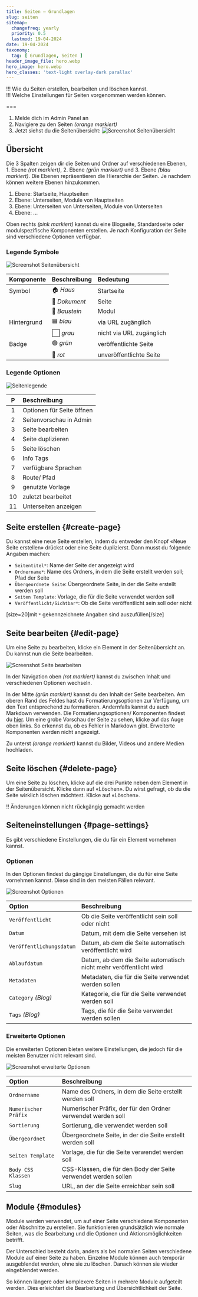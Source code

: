 ```yaml
---
title: Seiten – Grundlagen
slug: seiten
sitemap:
  changefreq: yearly
  priority: 0.5
  lastmod: 19-04-2024
date: 19-04-2024
taxonomy:
  tag: [ Grundlagen, Seiten ]
header_image_file: hero.webp
hero_image: hero.webp
hero_classes: 'text-light overlay-dark parallax'
---
```


!!! Wie du Seiten erstellen, bearbeiten und löschen kannst.  
!!! Welche Einstellungen für Seiten vorgenommen werden können.

===

1. Melde dich im Admin Panel an
2. Navigiere zu den Seiten _(orange markiert)_
3. Jetzt siehst du die Seitenübersicht:
![Screenshot Seitenübersicht](seiten-übersicht.webp?lightbox)

## Übersicht

Die 3 Spalten zeigen dir die Seiten und Ordner auf verschiedenen Ebenen, 1. Ebene _(rot markiert)_, 2. Ebene _(grün markiert)_ und 3. Ebene _(blau markiert)_. Die Ebenen repräsentieren die Hierarchie der Seiten. Je nachdem können weitere Ebenen hinzukommen.

1. Ebene: Startseite, Hauptseiten
2. Ebene: Unterseiten, Module von Hauptseiten
3. Ebene: Unterseiten von Unterseiten, Module von Unterseiten
4. Ebene: ...

Oben rechts _(pink markiert)_ kannst du eine Blogseite, Standardseite oder modulspezifische Komponenten erstellen. Je nach Konfiguration der Seite sind verschiedene Optionen verfügbar.

### Legende Symbole

![Screenshot Seitenübersicht](seiten-übersicht.webp?lightbox)

| Komponente  | Beschreibung  | Bedeutung                |
|:------------|:--------------|:-------------------------|
| Symbol      | 🏠 _Haus_     | Startseite               |
|             | 📝 _Dokument_ | Seite                    |
|             | 🧱 _Baustein_ | Modul                    |
| Hintergrund | 🟦 _blau_     | via URL zugänglich       |
|             | ⬜ _grau_      | nicht via URL zugänglich |
| Badge       | 🟢 _grün_     | veröffentlichte Seite    |
|             | 🔴 _rot_      | unveröffentlichte Seite  |

### Legende Optionen

![Seitenlegende](seiten-legende.webp?lightbox)

| P  | Beschreibung              |
|:--:|:--------------------------|
| 1  | Optionen für Seite öffnen |
| 2  | Seitenvorschau in Admin   |
| 3  | Seite bearbeiten          |
| 4  | Seite duplizieren         |
| 5  | Seite löschen             |
| 6  | Info Tags                 |
| 7  | verfügbare Sprachen       |
| 8  | Route/ Pfad               |
| 9  | genutzte Vorlage          |
| 10 | zuletzt bearbeitet        |
| 11 | Unterseiten anzeigen      |

## Seite erstellen {#create-page}

Du kannst eine neue Seite erstellen, indem du entweder den Knopf «Neue Seite erstellen» drückst oder eine Seite duplizierst. Dann musst du folgende Angaben machen:

- `Seitentitel*`: Name der Seite der angezeigt wird
- `Ordnername*`: Name des Ordners, in dem die Seite erstellt werden soll; Pfad der Seite
- `Übergeordnete Seite`: Übergeordnete Seite, in der die Seite erstellt werden soll
- `Seiten Template`: Vorlage, die für die Seite verwendet werden soll
- `Veröffentlicht/Sichtbar*`: Ob die Seite veröffentlicht sein soll oder nicht

[size=20]mit `*` gekennzeichnete Angaben sind auszufüllen[/size]

## Seite bearbeiten {#edit-page}

Um eine Seite zu bearbeiten, klicke ein Element in der Seitenübersicht an. Du kannst nun die Seite bearbeiten.

![Screenshot Seite bearbeiten](seite-bearbeiten.webp?lightbox)

In der Navigation oben _(rot markiert)_ kannst du zwischen Inhalt und verschiedenen Optionen wechseln.

In der Mitte _(grün markiert)_ kannst du den Inhalt der Seite bearbeiten. Am oberen Rand des Feldes hast du Formatierungsoptionen zur Verfügung, um den Text entsprechend zu formatieren. Andernfalls kannst du auch Markdown verwenden. Die Formatierungsoptionen/ Komponenten findest du [hier](/komponenten).
Um eine grobe Vorschau der Seite zu sehen, klicke auf das Auge oben links. So erkennst du, ob es Fehler in Markdown gibt. Erweiterte Komponenten werden nicht angezeigt.

Zu unterst _(orange markiert)_ kannst du Bilder, Videos und andere Medien hochladen.

## Seite löschen {#delete-page}

Um eine Seite zu löschen, klicke auf die drei Punkte neben dem Element in der Seitenübersicht. Klicke dann auf «Löschen». Du wirst gefragt, ob du die Seite wirklich löschen möchtest. Klicke auf «Löschen».

!! Änderungen können nicht rückgängig gemacht werden

## Seiteneinstellungen {#page-settings}

Es gibt verschiedene Einstellungen, die du für ein Element vornehmen kannst.

### Optionen

In den Optionen findest du gängige Einstellungen, die du für eine Seite vornehmen kannst. Diese sind in den meisten Fällen relevant.

![Screenshot Optionen](seite-optionen.webp?lightbox)

| Option                   | Beschreibung                                                       |
|:-------------------------|:-------------------------------------------------------------------|
| `Veröffentlicht`         | Ob die Seite veröffentlicht sein soll oder nicht                   |
| `Datum`                  | Datum, mit dem die Seite versehen ist                              |
| `Veröffentlichungsdatum` | Datum, ab dem die Seite automatisch veröffentlicht wird            |
| `Ablaufdatum`            | Datum, ab dem die Seite automatisch nicht mehr veröffentlicht wird |
| `Metadaten`              | Metadaten, die für die Seite verwendet werden sollen               |
| `Category` _(Blog)_      | Kategorie, die für die Seite verwendet werden soll                 |
| `Tags` _(Blog)_          | Tags, die für die Seite verwendet werden sollen                    |

### Erweiterte Optionen

Die erweiterten Optionen bieten weitere Einstellungen, die jedoch für die meisten Benutzer nicht relevant sind.

![Screenshot erweiterte Optionen](seite-erweiterte-optionen.webp?lightbox)

| Option               | Beschreibung                                                    |
|:---------------------|:----------------------------------------------------------------|
| `Ordnername`         | Name des Ordners, in dem die Seite erstellt werden soll         |
| `Numerischer Präfix` | Numerischer Präfix, der für den Ordner verwendet werden soll    |
| `Sortierung`         | Sortierung, die verwendet werden soll                           |
| `Übergeordnet`       | Übergeordnete Seite, in der die Seite erstellt werden soll      |
| `Seiten Template`    | Vorlage, die für die Seite verwendet werden soll                |
| `Body CSS Klassen`   | CSS-Klassen, die für den Body der Seite verwendet werden sollen |
| `Slug`               | URL, an der die Seite erreichbar sein soll                      |

## Module {#modules}

Module werden verwendet, um auf einer Seite verschiedene Komponenten oder Abschnitte zu erstellen. Sie funktionieren grundsätzlich wie normale Seiten, was die Bearbeitung und die Optionen und Aktionsmöglichkeiten betrifft. 

Der Unterschied besteht darin, anders als bei normalen Seiten verschiedene Module auf einer Seite zu haben. Einzelne Module können auch temporär ausgeblendet werden, ohne sie zu löschen. Danach können sie wieder eingeblendet werden.

So können längere oder komplexere Seiten in mehrere Module aufgeteilt werden. Dies erleichtert die Bearbeitung und Übersichtlichkeit der Seite.
